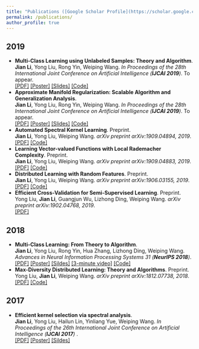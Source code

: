 ```yaml
---
title: "Publications ([Google Scholar Profile](https://scholar.google.com/citations?user=IAJpTqYAAAAJ&hl=zh-CN))"
permalink: /publications/
author_profile: true
---
```

## 2019
* <b>Multi-Class Learning using Unlabeled Samples: Theory and Algorithm</b>. <br>
<b>Jian Li</b>, Yong Liu, Rong Yin, Weiping Wang. <i>In Proceedings of the 28th International Joint Conference on Artificial Intelligence (**IJCAI 2019**)</i>. To appear. <br>
[[PDF]](https://lijian.ac.cn/files/2019_IJCAI_MC/2019_MC_LRC_SSL.pdf)
[[Poster]](https://lijian.ac.cn/files/2019_IJCAI_MC/2019_MC_LRC_SSL_poster.pdf)
[[Slides]](https://lijian.ac.cn/files/2019_IJCAI_MC/2019_MC_LRC_SSL_slides.pdf)
[[Code]](https://github.com/superlj666/Multi-Class-Learning-using-Unlabeled-Samples-Theory-and-Algorithm)
* <b>Approximate Manifold Regularization: Scalable Algorithm and Generalization Analysis</b>. <br>
<b>Jian Li</b>, Yong Liu, Rong Yin, Weiping Wang. <i>In Proceedings of the 28th International Joint Conference on Artificial Intelligence (**IJCAI 2019**)</i>. To appear.<br>
[[PDF]](https://lijian.ac.cn/files/2019_LapRLS_Nystrom_PCG.pdf)
[[Poster]](https://lijian.ac.cn/files/2019_MC_LRC_SSL.pdf)
[[Slides]](https://lijian.ac.cn/files/2019_MC_LRC_SSL.pdf)
[[Code]](https://github.com/superlj666/Approximate-Manifold-Regularization-Scalable-Algorithm-and-Generalization-Analysis)
* <b>Automated Spectral Kernel Learning</b>. Preprint. <br>
<b>Jian Li</b>, Yong Liu, Weiping Wang. <i>arXiv preprint arXiv:1909.04894, 2019</i>. <br>
[[PDF]](https://arxiv.org/pdf/1909.04894)
[[Code]](https://github.com/superlj666/Automated-Spectral-Kernel-Learning)
* <b>Learning Vector-valued Functions with Local Rademacher Complexity</b>. Preprint. <br>
<b>Jian Li</b>, Yong Liu, Weiping Wang. <i>arXiv preprint arXiv:1909.04883, 2019</i>. <br>
[[PDF]](https://arxiv.org/pdf/1909.04883)
[[Code]](https://github.com/superlj666/Learning-Vector-valued-Functions-with-Local-Rademacher-Complexity)
* <b>Distributed Learning with Random Features</b>. Preprint. <br>
<b>Jian Li</b>, Yong Liu, Weiping Wang. <i>arXiv preprint arXiv:1906.03155, 2019</i>. <br>
[[PDF]](https://lijian.ac.cn/files/2019_dc_rf.pdf)
[[Code]](https://github.com/superlj666/Distributed-Learning-with-Random-Features)
* <b>Efficient Cross-Validation for Semi-Supervised Learning</b>. Preprint. <br>
Yong Liu, <b>Jian Li</b>, Guangjun Wu, Lizhong Ding, Weiping Wang. <i>arXiv preprint arXiv:1902.04768, 2019</i>. <br>
[[PDF]](https://lijian.ac.cn/files/2019_cv_ssl.pdf)

## 2018
* <b>Multi-Class Learning: From Theory to Algorithm</b>. <br>
<b>Jian Li</b>, Yong Liu, Rong Yin, Hua Zhang, Lizhong Ding, Weiping Wang. <i>Advances in Neural Information Processing Systems 31 (**NeurIPS 2018**)</i>. <br>
[[PDF]](https://lijian.ac.cn/files/2018_NeurIPS_MC/2018_mc_lr.pdf)
[[Poster]](https://lijian.ac.cn/files/2018_NeurIPS_MC/mc-lrc-nips-poster.pdf)
[[Sildes]](https://lijian.ac.cn/files/2018_NeurIPS_MC/mc-lrc-nips-slides.pdf)
[[3-minute video]](https://youtu.be/mE_RpgWuKK8)
[[Code]](https://github.com/superlj666/Multi-Class-Learning-From-Theory-to-Algorithm)
* <b>Max-Diversity Distributed Learning: Theory and Algorithms</b>. Preprint. <br>
Yong Liu, <b>Jian Li</b>, Weiping Wang. <i>arXiv preprint arXiv:1812.07738, 2018</i>. <br>
[[PDF]](https://lijian.ac.cn/files/2018_max_diversity_dc.pdf)
[[Code]](https://github.com/superlj666/Max-Diversity-Distributed-Learning-Theory-and-Algorithms)


## 2017
* <b>Efficient kernel selection via spectral analysis</b>. <br>
<b>Jian Li</b>, Yong Liu, Hailun Lin, Yinliang Yue, Weiping Wang. <i>In Proceedings of the 26th International Joint Conference on Artificial Intelligence (**IJCAI 2017**) </i>. <br>
[[PDF]](https://lijian.ac.cn/files/2017_IJCAI_KS/2017_kernel_selection.pdf)
[[Poster]](https://lijian.ac.cn/files/2017_IJCAI_KS/ijicai-poster-0816.pdf)
[[Sildes]](https://lijian.ac.cn/files/2017_IJCAI_KS/IJCAI_presentation.pptx)
